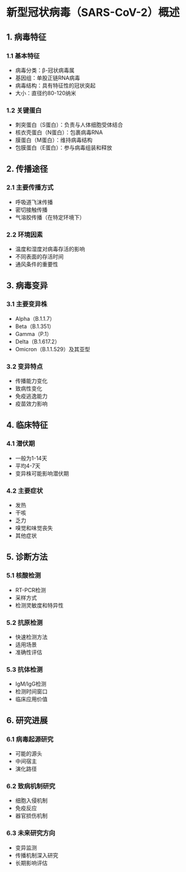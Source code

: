 # 新型冠状病毒（SARS-CoV-2）概述

## 1. 病毒特征

### 1.1 基本特征
- 病毒分类：β-冠状病毒属
- 基因组：单股正链RNA病毒
- 病毒结构：具有特征性的冠状突起
- 大小：直径约80-120纳米

### 1.2 关键蛋白
- 刺突蛋白（S蛋白）：负责与人体细胞受体结合
- 核衣壳蛋白（N蛋白）：包裹病毒RNA
- 膜蛋白（M蛋白）：维持病毒结构
- 包膜蛋白（E蛋白）：参与病毒组装和释放

## 2. 传播途径

### 2.1 主要传播方式
- 呼吸道飞沫传播
- 密切接触传播
- 气溶胶传播（在特定环境下）

### 2.2 环境因素
- 温度和湿度对病毒存活的影响
- 不同表面的存活时间
- 通风条件的重要性

## 3. 病毒变异

### 3.1 主要变异株
- Alpha（B.1.1.7）
- Beta（B.1.351）
- Gamma（P.1）
- Delta（B.1.617.2）
- Omicron（B.1.1.529）及其亚型

### 3.2 变异特点
- 传播能力变化
- 致病性变化
- 免疫逃逸能力
- 疫苗效力影响

## 4. 临床特征

### 4.1 潜伏期
- 一般为1-14天
- 平均4-7天
- 变异株可能影响潜伏期

### 4.2 主要症状
- 发热
- 干咳
- 乏力
- 嗅觉和味觉丧失
- 其他症状

## 5. 诊断方法

### 5.1 核酸检测
- RT-PCR检测
- 采样方式
- 检测灵敏度和特异性

### 5.2 抗原检测
- 快速检测方法
- 适用场景
- 准确性评估

### 5.3 抗体检测
- IgM/IgG检测
- 检测时间窗口
- 临床应用价值

## 6. 研究进展

### 6.1 病毒起源研究
- 可能的源头
- 中间宿主
- 演化路径

### 6.2 致病机制研究
- 细胞入侵机制
- 免疫反应
- 器官损伤机制

### 6.3 未来研究方向
- 变异监测
- 传播机制深入研究
- 长期影响评估 